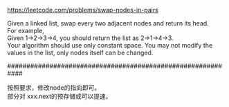 https://leetcode.com/problems/swap-nodes-in-pairs

Given a linked list, swap every two adjacent nodes and return its head.   
For example,  
Given 1->2->3->4, you should return the list as 2->1->4->3.   
Your algorithm should use only constant space. You may not modify the values in the list, only nodes itself can be changed.   

############################################################

按照要求，修改node的指向即可。  
部分对 xxx.next的预存储或可以提速。  
